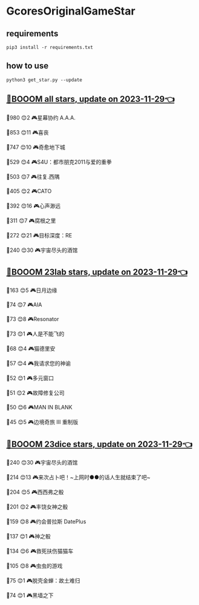 # GcoresOriginalGameStar

## requirements
```
pip3 install -r requirements.txt
```

## how to use
```
python3 get_star.py --update
```

## [🔗BOOOM all stars, update on 2023-11-29👈](https://raw.githack.com/sichaozhang1112/GcoresOriginalGameStar/main/all.html) 
🌟980 😊2   🎮星幕协约 A.A.A.        

🌟853 😊11  🎮喜丧                 

🌟747 😊10  🎮奇愈地下城              

🌟529 😊4   🎮S4U：都市朋克2011与爱的重拳  

🌟503 😊7   🎮往复.西隅              

🌟405 😊2   🎮CATO               

🌟392 😊16  🎮心声渺远               

🌟311 😊7   🎮腐根之里               

🌟272 😊21  🎮目标深度：RE            

🌟240 😊30  🎮宇宙尽头的酒馆            

## [🔗BOOOM 23lab stars, update on 2023-11-29👈](https://raw.githack.com/sichaozhang1112/GcoresOriginalGameStar/main/23lab.html) 
🌟163 😊5   🎮日月边缘               

🌟74  😊7   🎮AIA                

🌟73  😊8   🎮Resonator          

🌟73  😊1   🎮人是不能飞的             

🌟68  😊4   🎮猫德里安               

🌟57  😊4   🎮我请求您的神谕            

🌟52  😊1   🎮多元窗口               

🌟51  😊2   🎮故障修复公司             

🌟50  😊6   🎮MAN IN BLANK       

🌟45  😊5   🎮边境奇旅 III 重制版       

## [🔗BOOOM 23dice stars, update on 2023-11-29👈](https://raw.githack.com/sichaozhang1112/GcoresOriginalGameStar/main/23dice.html) 
🌟240 😊30  🎮宇宙尽头的酒馆            

🌟214 😊13  🎮来次占卜吧！~上网时●●的话人生就结束了吧~

🌟204 😊5   🎮西西弗之骰              

🌟201 😊2   🎮丰饶女神之骰             

🌟159 😊8   🎮约会普拉斯 DatePlus     

🌟137 😊1   🎮神之骰                

🌟134 😊6   🎮救死扶伤猫猫车            

🌟105 😊8   🎮虫虫的游戏              

🌟75  😊1   🎮脱壳金蝉：故土难归          

🌟74  😊1   🎮黑墙之下               

